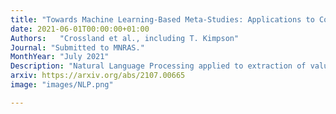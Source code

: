 ```yaml
---
title: "Towards Machine Learning-Based Meta-Studies: Applications to Cosmological Parameters"
date: 2021-06-01T00:00:00+01:00
Authors:   "Crossland et al., including T. Kimpson"
Journal: "Submitted to MNRAS."
MonthYear: "July 2021"
Description: "Natural Language Processing applied to extraction of values of cosmological parameters from the literature"
arxiv: https://arxiv.org/abs/2107.00665
image: "images/NLP.png"

---
```

